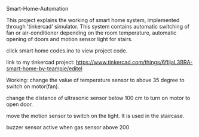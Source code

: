 Smart-Home-Automation

This project explains the working of smart home system, implemented through 'tinkercad' simulator. This system contains automatic switching of fan or air-conditioner depending on the room temperature, automatic opening of doors and motion sensor light for stairs.

click smart home codes.ino to view project code.

link to my tinkercad project: https://www.tinkercad.com/things/6fIijaL3BRA-smart-home-by-teampie/editel

Working: change the value of temperature sensor to above 35 degree to switch on motor(fan).

change the distance of ultrasonic sensor below 100 cm to turn on motor to open door.

move the motion sensor to switch on the light. It is used in the staircase.

buzzer sensor active when gas sensor above 200
